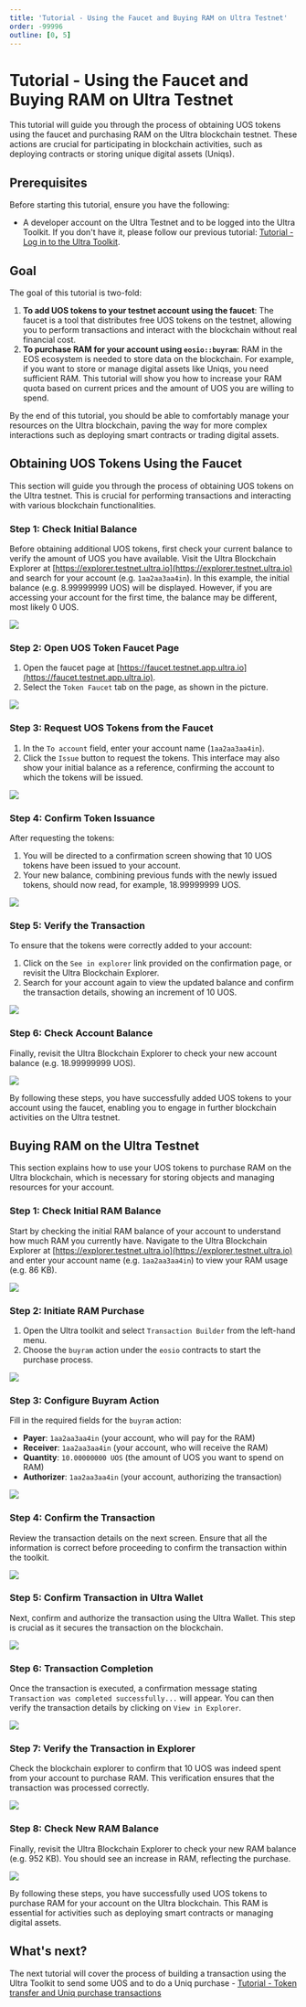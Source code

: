 ```yaml
---
title: 'Tutorial - Using the Faucet and Buying RAM on Ultra Testnet'
order: -99996
outline: [0, 5]
---
```


# Tutorial - Using the Faucet and Buying RAM on Ultra Testnet

This tutorial will guide you through the process of obtaining UOS tokens using the faucet and purchasing RAM on the Ultra blockchain testnet. These actions are crucial for participating in blockchain activities, such as deploying contracts or storing unique digital assets (Uniqs).

## Prerequisites

Before starting this tutorial, ensure you have the following:

- A developer account on the Ultra Testnet and to be logged into the Ultra Toolkit. If you don't have it, please follow our previous tutorial: [Tutorial - Log in to the Ultra Toolkit](./tutorial-login-to-toolkit.md).

## Goal

The goal of this tutorial is two-fold:
1. **To add UOS tokens to your testnet account using the faucet**: The faucet is a tool that distributes free UOS tokens on the testnet, allowing you to perform transactions and interact with the blockchain without real financial cost.
2. **To purchase RAM for your account using `eosio::buyram`**: RAM in the EOS ecosystem is needed to store data on the blockchain. For example, if you want to store or manage digital assets like Uniqs, you need sufficient RAM. This tutorial will show you how to increase your RAM quota based on current prices and the amount of UOS you are willing to spend.

By the end of this tutorial, you should be able to comfortably manage your resources on the Ultra blockchain, paving the way for more complex interactions such as deploying smart contracts or trading digital assets.

## Obtaining UOS Tokens Using the Faucet

This section will guide you through the process of obtaining UOS tokens on the Ultra testnet. This is crucial for performing transactions and interacting with various blockchain functionalities.

### Step 1: Check Initial Balance

Before obtaining additional UOS tokens, first check your current balance to verify the amount of UOS you have available. Visit the Ultra Blockchain Explorer at [https://explorer.testnet.ultra.io](https://explorer.testnet.ultra.io) and search for your account (e.g. `1aa2aa3aa4in`). In this example, the initial balance (e.g. 8.99999999 UOS) will be displayed. However, if you are accessing your account for the first time, the balance may be different, most likely 0 UOS.

![](./images/faucet-initial-uos-balance.png)

### Step 2: Open UOS Token Faucet Page

1. Open the faucet page at [https://faucet.testnet.app.ultra.io](https://faucet.testnet.app.ultra.io).
2. Select the `Token Faucet` tab on the page, as shown in the picture.

![](./images/faucet-token-faucet-tab.png)


### Step 3: Request UOS Tokens from the Faucet

1. In the `To account` field, enter your account name (`1aa2aa3aa4in`).
2. Click the `Issue` button to request the tokens. This interface may also show your initial balance as a reference, confirming the account to which the tokens will be issued.

![](./images/faucet-issue-tokens.png)

### Step 4: Confirm Token Issuance

After requesting the tokens:
1. You will be directed to a confirmation screen showing that 10 UOS tokens have been issued to your account.
2. Your new balance, combining previous funds with the newly issued tokens, should now read, for example, 18.99999999 UOS.

![](./images/faucet-token-issued.png)

### Step 5: Verify the Transaction

To ensure that the tokens were correctly added to your account:
1. Click on the `See in explorer` link provided on the confirmation page, or revisit the Ultra Blockchain Explorer.
2. Search for your account again to view the updated balance and confirm the transaction details, showing an increment of 10 UOS.

![](./images/faucet-verify-account-balance.png)

### Step 6: Check Account Balance

Finally, revisit the Ultra Blockchain Explorer to check your new account balance (e.g. 18.99999999 UOS).

![](./images/faucet-new-balance.png)

By following these steps, you have successfully added UOS tokens to your account using the faucet, enabling you to engage in further blockchain activities on the Ultra testnet.

## Buying RAM on the Ultra Testnet

This section explains how to use your UOS tokens to purchase RAM on the Ultra blockchain, which is necessary for storing objects and managing resources for your account.

### Step 1: Check Initial RAM Balance

Start by checking the initial RAM balance of your account to understand how much RAM you currently have. Navigate to the Ultra Blockchain Explorer at [https://explorer.testnet.ultra.io](https://explorer.testnet.ultra.io) and enter your account name (e.g. `1aa2aa3aa4in`) to view your RAM usage (e.g. 86 KB).

![](./images/buyram-initial-ram-balance.png)

### Step 2: Initiate RAM Purchase

1. Open the Ultra toolkit and select `Transaction Builder` from the left-hand menu.
2. Choose the `buyram` action under the `eosio` contracts to start the purchase process.

![](./images/buyram-action-builder.png)

### Step 3: Configure Buyram Action

Fill in the required fields for the `buyram` action:
- **Payer**: `1aa2aa3aa4in` (your account, who will pay for the RAM)
- **Receiver**: `1aa2aa3aa4in` (your account, who will receive the RAM)
- **Quantity**: `10.00000000 UOS` (the amount of UOS you want to spend on RAM)
- **Authorizer**: `1aa2aa3aa4in` (your account, authorizing the transaction)

![](./images/buyram-attributes.png)

### Step 4: Confirm the Transaction

Review the transaction details on the next screen. Ensure that all the information is correct before proceeding to confirm the transaction within the toolkit.

![](./images/buyram-confirm.png)

### Step 5: Confirm Transaction in Ultra Wallet

Next, confirm and authorize the transaction using the Ultra Wallet. This step is crucial as it secures the transaction on the blockchain.

![](./images/buyram-ultra-wallet-confirm.png)

### Step 6: Transaction Completion

Once the transaction is executed, a confirmation message stating `Transaction was completed successfully...` will appear. You can then verify the transaction details by clicking on `View in Explorer`.

![](./images/buyram-transaction-was-completed.png)

### Step 7: Verify the Transaction in Explorer

Check the blockchain explorer to confirm that 10 UOS was indeed spent from your account to purchase RAM. This verification ensures that the transaction was processed correctly.

![](./images/buyram-verify-transaction-in-explorer.png)

### Step 8: Check New RAM Balance

Finally, revisit the Ultra Blockchain Explorer to check your new RAM balance (e.g. 952 KB). You should see an increase in RAM, reflecting the purchase.

![](./images/buyram-new-ram-balance.png)

By following these steps, you have successfully used UOS tokens to purchase RAM for your account on the Ultra blockchain. This RAM is essential for activities such as deploying smart contracts or managing digital assets.

## What's next?

The next tutorial will cover the process of building a transaction using the Ultra Toolkit to send some UOS and to do a Uniq purchase - [Tutorial - Token transfer and Uniq purchase transactions](./tutorial-token-transfer-and-nft-purchase.md)
